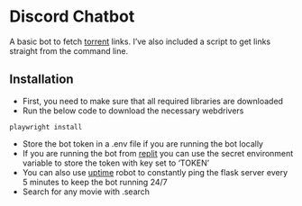 # Discord Chatbot

A basic bot to fetch [torrent](https://piratebayorg.net/) links. I’ve also included a script to get links straight from the command line. 

## Installation

- First, you need to make sure that all required libraries are downloaded
- Run the below code to download the necessary webdrivers

```
playwright install
```

- Store the bot token in a .env file if you are running the bot locally
- If you are running the bot from [replit](https://replit.com/) you can use the secret environment variable to store the token with key set to ‘TOKEN’
- You can also use [uptime](https://uptimerobot.com/) robot to constantly ping the flask server every 5 minutes to keep the bot running 24/7
- Search for any movie with .search